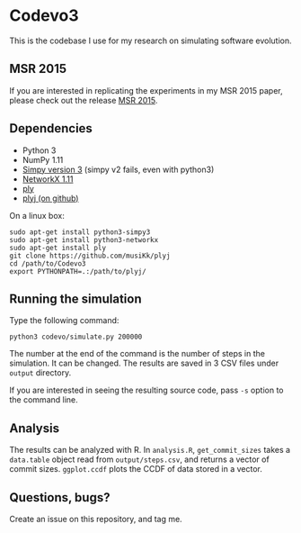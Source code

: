 # Codevo3
This is the codebase I use for my research on simulating software evolution.

## MSR 2015
If you are interested in replicating the experiments in my MSR 2015 paper, please check out the release [MSR 2015](https://github.com/linzhp/Codevo3/releases/tag/MSR2015).

## Dependencies
* Python 3
* NumPy 1.11
* [Simpy version 3](http://simpy.readthedocs.org/en/3.0.8/)  (simpy v2 fails, even with python3)
* [NetworkX 1.11](https://networkx.github.io/)
* [ply](http://www.dabeaz.com/ply/)
* [plyj (on github)](https://github.com/musiKk/plyj)

On a linux box:
```
sudo apt-get install python3-simpy3
sudo apt-get install python3-networkx
sudo apt-get install ply
git clone https://github.com/musiKk/plyj
cd /path/to/Codevo3
export PYTHONPATH=.:/path/to/plyj/
```

## Running the simulation
Type the following command:

```
python3 codevo/simulate.py 200000
```

The number at the end of the command is the number of steps in the simulation. It can be changed. The results are saved in 3 CSV files under `output` directory.

If you are interested in seeing the resulting source code, pass `-s` option to the command line.

## Analysis
The results can be analyzed with R. In `analysis.R`, `get_commit_sizes` takes a `data.table` object read from `output/steps.csv`, and returns a vector of commit sizes. `ggplot.ccdf` plots the CCDF of data stored in a vector.

## Questions, bugs?
Create an issue on this repository, and tag me.
